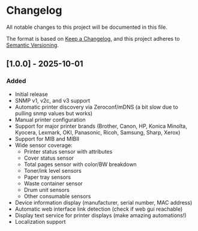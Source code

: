 # Changelog

All notable changes to this project will be documented in this file.

The format is based on [Keep a Changelog](https://keepachangelog.com/en/1.0.0/),
and this project adheres to [Semantic Versioning](https://semver.org/spec/v2.0.0.html).

## [1.0.0] - 2025-10-01

### Added
- Initial release
- SNMP v1, v2c, and v3 support
- Automatic printer discovery via Zeroconf/mDNS (a bit slow due to pulling snmp values but works)
- Manual printer configuration
- Support for major printer brands (Brother, Canon, HP, Konica Minolta, Kyocera, Lexmark, OKI, Panasonic, Ricoh, Samsung, Sharp, Xerox)
- Support for MIB and MIBII
- Wide sensor coverage:
  - Printer status sensor with attributes
  - Cover status sensor
  - Total pages sensor with color/BW breakdown
  - Toner/ink level sensors
  - Paper tray sensors
  - Waste container sensor
  - Drum unit sensors
  - Other consumable sensors
- Device information display (manufacturer, serial number, MAC address)
- Automatic web interface link detection (check if web gui reachable)
- Display text service for printer displays (make amazing automations!)
- Localization support